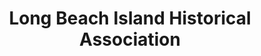 ---
layout: repo
title: "Long Beach Island Historical Association"
id: 12605
permalink: repos/12605/
---